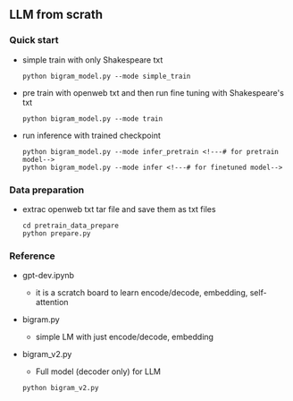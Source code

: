 ## LLM from scrath

### Quick start
* simple train with only Shakespeare txt
    ```
    python bigram_model.py --mode simple_train
    ```

* pre train with openweb txt and then run fine tuning with Shakespeare's txt
    ```
    python bigram_model.py --mode train
    ```

* run inference with trained checkpoint
    ```
    python bigram_model.py --mode infer_pretrain <!---# for pretrain model-->
    python bigram_model.py --mode infer <!---# for finetuned model-->
    ```

### Data preparation
* extrac openweb txt tar file and save them as txt files
    ```
    cd pretrain_data_prepare
    python prepare.py
    ```

### Reference
* gpt-dev.ipynb
    - it is a scratch board to learn encode/decode, embedding, self-attention

* bigram.py
    - simple LM with just encode/decode, embedding

* bigram_v2.py
    - Full model (decoder only) for LLM
    ```
    python bigram_v2.py
    ```